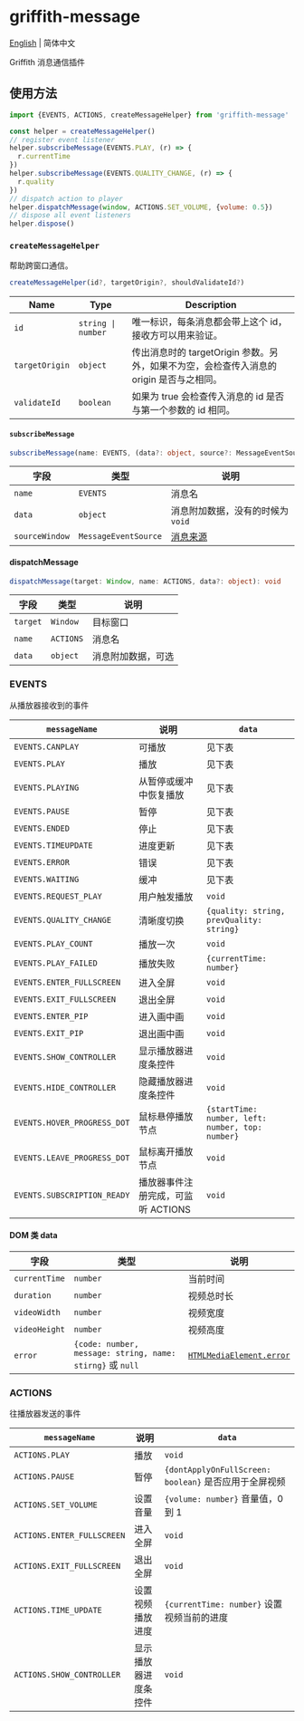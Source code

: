 # griffith-message

[English](./README.md) | 简体中文

Griffith 消息通信插件

## 使用方法

```js
import {EVENTS, ACTIONS, createMessageHelper} from 'griffith-message'

const helper = createMessageHelper()
// register event listener
helper.subscribeMessage(EVENTS.PLAY, (r) => {
  r.currentTime
})
helper.subscribeMessage(EVENTS.QUALITY_CHANGE, (r) => {
  r.quality
})
// dispatch action to player
helper.dispatchMessage(window, ACTIONS.SET_VOLUME, {volume: 0.5})
// dispose all event listeners
helper.dispose()
```

### `createMessageHelper`

帮助跨窗口通信。

```ts
createMessageHelper(id?, targetOrigin?, shouldValidateId?)
```

| Name           | Type               | Description                                                                              |
| -------------- | ------------------ | ---------------------------------------------------------------------------------------- |
| `id`           | `string \| number` | 唯一标识，每条消息都会带上这个 id，接收方可以用来验证。                                  |
| `targetOrigin` | `object`           | 传出消息时的 targetOrigin 参数。另外，如果不为空，会检查传入消息的 origin 是否与之相同。 |
| `validateId`   | `boolean`          | 如果为 true 会检查传入消息的 id 是否与第一个参数的 id 相同。                             |

#### `subscribeMessage`

```ts
subscribeMessage(name: EVENTS, (data?: object, source?: MessageEventSource) => void): () => void
```

| 字段           | 类型                 | 说明                              |
| -------------- | -------------------- | --------------------------------- |
| `name`         | `EVENTS`             | 消息名                            |
| `data`         | `object`             | 消息附加数据，没有的时候为 `void` |
| `sourceWindow` | `MessageEventSource` | [消息来源][messageeventsource]    |

[messageeventsource]: https://developer.mozilla.org/en-US/docs/Web/API/MessageEvent/source 'MessageEventSource'

#### dispatchMessage

```ts
dispatchMessage(target: Window, name: ACTIONS, data?: object): void
```

| 字段     | 类型      | 说明               |
| -------- | --------- | ------------------ |
| `target` | `Window`  | 目标窗口           |
| `name`   | `ACTIONS` | 消息名             |
| `data`   | `object`  | 消息附加数据，可选 |

### EVENTS

从播放器接收到的事件

| `messageName`               | 说明                               | `data`                                           |
| --------------------------- | ---------------------------------- | ------------------------------------------------ |
| `EVENTS.CANPLAY`            | 可播放                             | 见下表                                           |
| `EVENTS.PLAY`               | 播放                               | 见下表                                           |
| `EVENTS.PLAYING`            | 从暂停或缓冲中恢复播放             | 见下表                                           |
| `EVENTS.PAUSE`              | 暂停                               | 见下表                                           |
| `EVENTS.ENDED`              | 停止                               | 见下表                                           |
| `EVENTS.TIMEUPDATE`         | 进度更新                           | 见下表                                           |
| `EVENTS.ERROR`              | 错误                               | 见下表                                           |
| `EVENTS.WAITING`            | 缓冲                               | 见下表                                           |
| `EVENTS.REQUEST_PLAY`       | 用户触发播放                       | `void`                                           |
| `EVENTS.QUALITY_CHANGE`     | 清晰度切换                         | `{quality: string, prevQuality: string}`         |
| `EVENTS.PLAY_COUNT`         | 播放一次                           | `void`                                           |
| `EVENTS.PLAY_FAILED`        | 播放失败                           | `{currentTime: number}`                          |
| `EVENTS.ENTER_FULLSCREEN`   | 进入全屏                           | `void`                                           |
| `EVENTS.EXIT_FULLSCREEN`    | 退出全屏                           | `void`                                           |
| `EVENTS.ENTER_PIP`          | 进入画中画                         | `void`                                           |
| `EVENTS.EXIT_PIP`           | 退出画中画                         | `void`                                           |
| `EVENTS.SHOW_CONTROLLER`    | 显示播放器进度条控件               | `void`                                           |
| `EVENTS.HIDE_CONTROLLER`    | 隐藏播放器进度条控件               | `void`                                           |
| `EVENTS.HOVER_PROGRESS_DOT` | 鼠标悬停播放节点                   | `{startTime: number, left: number, top: number}` |
| `EVENTS.LEAVE_PROGRESS_DOT` | 鼠标离开播放节点                   | `void`                                           |
| `EVENTS.SUBSCRIPTION_READY` | 播放器事件注册完成，可监听 ACTIONS | `void`                                           |

#### DOM 类 data

| 字段          | 类型                                                      | 说明                                               |
| ------------- | --------------------------------------------------------- | -------------------------------------------------- |
| `currentTime` | `number`                                                  | 当前时间                                           |
| `duration`    | `number`                                                  | 视频总时长                                         |
| `videoWidth`  | `number`                                                  | 视频宽度                                           |
| `videoHeight` | `number`                                                  | 视频高度                                           |
| `error`       | `{code: number, message: string, name: stirng}` 或 `null` | [`HTMLMediaElement.error`][htmlmediaelement-error] |

[htmlmediaelement-error]: https://developer.mozilla.org/en-US/docs/Web/API/HTMLMediaElement/error 'HTMLMediaElement.error'

### ACTIONS

往播放器发送的事件

| `messageName`              | 说明                 | `data`                                                |
| -------------------------- | -------------------- | ----------------------------------------------------- |
| `ACTIONS.PLAY`             | 播放                 | `void`                                                |
| `ACTIONS.PAUSE`            | 暂停                 | `{dontApplyOnFullScreen: boolean}` 是否应用于全屏视频 |
| `ACTIONS.SET_VOLUME`       | 设置音量             | `{volume: number}` 音量值，0 到 1                     |
| `ACTIONS.ENTER_FULLSCREEN` | 进入全屏             | `void`                                                |
| `ACTIONS.EXIT_FULLSCREEN`  | 退出全屏             | `void`                                                |
| `ACTIONS.TIME_UPDATE`      | 设置视频播放进度     | `{currentTime: number}` 设置视频当前的进度            |
| `ACTIONS.SHOW_CONTROLLER`  | 显示播放器进度条控件 | `void`                                                |
